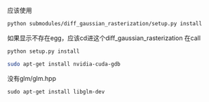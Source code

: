应该使用
```bash
python submodules/diff_gaussian_rasterization/setup.py install
```
如果显示不存在egg，应该cd进这个diff_gaussian_rasterization 在call
```bash
python setup.py install
```

```bash
sudo apt-get install nvidia-cuda-gdb
```

没有glm/glm.hpp

```
sudo apt-get install libglm-dev
```